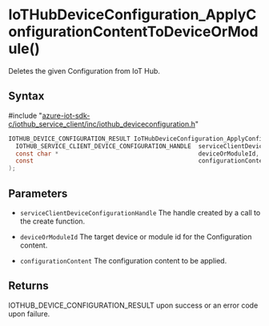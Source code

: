# IoTHubDeviceConfiguration_ApplyConfigurationContentToDeviceOrModule()

Deletes the given Configuration from IoT Hub.

## Syntax

\#include "[azure-iot-sdk-c/iothub_service_client/inc/iothub_deviceconfiguration.h](../iot-c-ref-iothub-deviceconfiguration-h.md)"  
```C
IOTHUB_DEVICE_CONFIGURATION_RESULT IoTHubDeviceConfiguration_ApplyConfigurationContentToDeviceOrModule(
  IOTHUB_SERVICE_CLIENT_DEVICE_CONFIGURATION_HANDLE  serviceClientDeviceConfigurationHandle,
  const char *                                       deviceOrModuleId,
  const                                              configurationContent
);
```

## Parameters
* `serviceClientDeviceConfigurationHandle` The handle created by a call to the create function. 

* `deviceOrModuleId` The target device or module id for the Configuration content. 

* `configurationContent` The configuration content to be applied.

## Returns
IOTHUB_DEVICE_CONFIGURATION_RESULT upon success or an error code upon failure.


